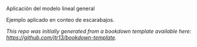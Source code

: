 Aplicación del modelo lineal general

Ejemplo aplicado en conteo de escarabajos.

*This repo was initially generated from a bookdown template available here: https://github.com/jtr13/bookdown-template.*
